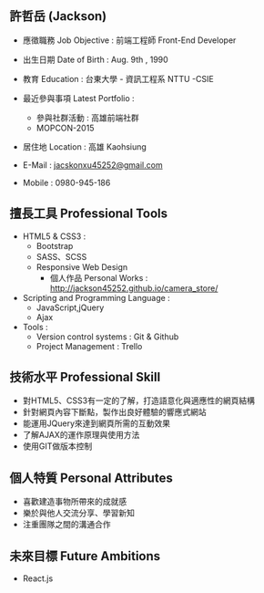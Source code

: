 ## 許哲岳 (Jackson)

* 應徵職務 Job Objective : 前端工程師 Front-End Developer
* 出生日期 Date of Birth : Aug. 9th , 1990
* 教育 Education : 台東大學 - 資訊工程系 NTTU -CSIE
* 最近參與事項 Latest Portfolio :
	* 參與社群活動 : 高雄前端社群
	* MOPCON-2015

* 居住地 Location : 高雄 Kaohsiung
* E-Mail : jacskonxu45252@gmail.com
* Mobile : 0980-945-186

## 擅長工具 Professional Tools

* HTML5 & CSS3 :
	* Bootstrap		
	* SASS、SCSS
	* Responsive Web Design
	 	* 個人作品 Personal Works : http://jackson45252.github.io/camera_store/
* Scripting and Programming Language :
	* JavaScript,jQuery
	* Ajax
* Tools :
  	* Version control systems : Git & Github
  	* Project Management : Trello

## 技術水平 Professional Skill

* 對HTML5、CSS3有一定的了解，打造語意化與適應性的網頁結構
* 針對網頁內容下斷點，製作出良好體驗的響應式網站
* 能運用JQuery來達到網頁所需的互動效果
* 了解AJAX的運作原理與使用方法
* 使用GIT做版本控制


## 個人特質 Personal Attributes

* 喜歡建造事物所帶來的成就感
* 樂於與他人交流分享、學習新知
* 注重團隊之間的溝通合作


## 未來目標 Future Ambitions 

  * React.js

